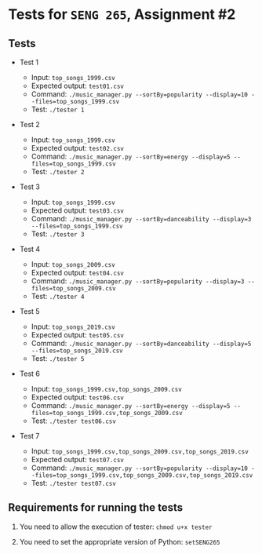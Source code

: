 # Tests for `SENG 265`, Assignment #2

## Tests

* Test 1
    * Input: `top_songs_1999.csv`
    * Expected output: `test01.csv`
    * Command: `./music_manager.py --sortBy=popularity --display=10 --files=top_songs_1999.csv`
    * Test: `./tester 1`

* Test 2
    * Input: `top_songs_1999.csv`
    * Expected output: `test02.csv`
    * Command: `./music_manager.py --sortBy=energy --display=5 --files=top_songs_1999.csv`
    * Test: `./tester 2`

* Test 3
    * Input: `top_songs_1999.csv`
    * Expected output: `test03.csv`
    * Command: `./music_manager.py --sortBy=danceability --display=3 --files=top_songs_1999.csv`
    * Test: `./tester 3`

* Test 4
    * Input: `top_songs_2009.csv`
    * Expected output: `test04.csv`
    * Command: `./music_manager.py --sortBy=popularity --display=3 --files=top_songs_2009.csv`
    * Test: `./tester 4`

* Test 5
    * Input: `top_songs_2019.csv`
    * Expected output: `test05.csv`
    * Command: `./music_manager.py --sortBy=danceability --display=5 --files=top_songs_2019.csv`
    * Test: `./tester 5`

* Test 6
    * Input: `top_songs_1999.csv,top_songs_2009.csv`
    * Expected output: `test06.csv`
    * Command: `./music_manager.py --sortBy=energy --display=5 --files=top_songs_1999.csv,top_songs_2009.csv`
    * Test: `./tester test06.csv`

* Test 7
    * Input: `top_songs_1999.csv,top_songs_2009.csv,top_songs_2019.csv`
    * Expected output: `test07.csv`
    * Command: `./music_manager.py --sortBy=popularity --display=10 --files=top_songs_1999.csv,top_songs_2009.csv,top_songs_2019.csv`
    * Test: `./tester test07.csv`


## Requirements for running the tests

1. You need to allow the execution of tester: `chmod u+x tester`

2. You need to set the appropriate version of Python: `setSENG265`